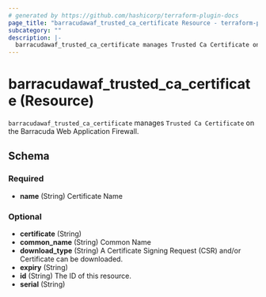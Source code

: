 ```yaml
---
# generated by https://github.com/hashicorp/terraform-plugin-docs
page_title: "barracudawaf_trusted_ca_certificate Resource - terraform-provider-barracudawaf"
subcategory: ""
description: |-
  barracudawaf_trusted_ca_certificate manages Trusted Ca Certificate on the Barracuda Web Application Firewall.
---
```


# barracudawaf_trusted_ca_certificate (Resource)

`barracudawaf_trusted_ca_certificate` manages `Trusted Ca Certificate` on the Barracuda Web Application Firewall.



<!-- schema generated by tfplugindocs -->
## Schema

### Required

- **name** (String) Certificate Name

### Optional

- **certificate** (String)
- **common_name** (String) Common Name
- **download_type** (String) A Certificate Signing Request (CSR) and/or Certificate can be downloaded.
- **expiry** (String)
- **id** (String) The ID of this resource.
- **serial** (String)



